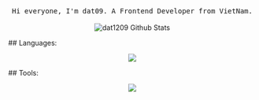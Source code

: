 <p align="center">
  <samp>
Hi everyone, I'm dat09. A Frontend Developer from VietNam.
  </samp>
  <br/>
  <br/>
  <img src="https://github-readme-stats.vercel.app/api?username=dat1209&show_icons=true&bg_color=30,e96443,904e95&title_color=fff&text_color=fff&icon_color=fff" alt="dat1209 Github Stats"></img>
</p>
## Languages:
<p align="center">
  <a href="https://skillicons.dev">
    <img src="https://skillicons.dev/icons?i=html,css,sass,js,vue,nodejs,mongodb" />
  </a>
</p>
## Tools:
<p align="center">
  <a href="https://skillicons.dev">
    <img src="https://skillicons.dev/icons?i=vscode,git,figma,ai,ps,pr" />
  </a>
</p>
